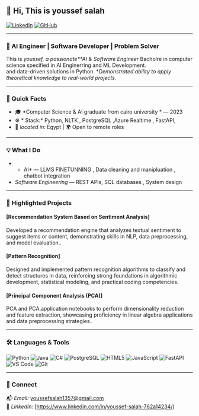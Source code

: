 ## 👋 Hi, This is youssef salah

[![LinkedIn](https://img.shields.io/badge/LinkedIn-0077B5?logo=linkedin&logoColor=white)](https://www.linkedin.com/in/youssef-salah-762a14234/)
[![GitHub](https://img.shields.io/github/followers/NA7RAWY?label=Follow&style=social)](https://github.com/youssefsalah224/youssefsalah224)

---

### 🚀 AI Engineer | Software Developer | Problem Solver

This is *youssef, a passionate**AI & Software Engineer* Bacholre in computer science specified in AI Enginerring and ML Development.  
 and data-driven solutions in Python.  **Demonstrated ability to apply theoretical knowledge to real-world projects*.

---

### 📌 Quick Facts
- 🎓 *Computer Science & AI graduate from cairo university * —  2023
- ⚙ * Stack:* Python, NLTK , PostgreSQL ,Azure Realtime , FastAPI,  
- 📍 *located in:* Egypt | 🌍 Open to remote roles 


---

### 💡 What I Do

- * AI* — LLMS FINETUNNING , Data cleaning and manipluation , chatbot integration 
- *Software Engineering* — REST APIs, SQL databases , System design

---

### 🚀 Highlighted Projects

####  [Recommendation System Based on Sentiment Analysis]
Developed a recommendation engine that analyzes textual sentiment to suggest items or content, demonstrating skills in NLP, data preprocessing, and model evaluation..

####  [Pattern Recognition]
Designed and implemented pattern recognition algorithms to classify and detect structures in data, reinforcing strong foundations in algorithmic development, statistical modeling, and practical coding competencies.

####  [Principal Component Analysis (PCA)]
PCA and PCA.application notebooks to perform dimensionality reduction and feature extraction, showcasing proficiency in linear algebra applications and data preprocessing strategies..



---

### 🛠 Languages & Tools

![Python](https://img.shields.io/badge/Python-3670A0?logo=python&logoColor=white&style=for-the-badge)
![Java](https://img.shields.io/badge/Java-ED8B00?logo=java&logoColor=white&style=for-the-badge)
![C#](https://img.shields.io/badge/C%23-239120?logo=c-sharp&logoColor=white&style=for-the-badge)
![PostgreSQL](https://img.shields.io/badge/PostgreSQL-316192?logo=postgresql&logoColor=white&style=for-the-badge)
![HTML5](https://img.shields.io/badge/HTML5-E34F26?logo=html5&logoColor=white&style=for-the-badge)
![JavaScript](https://img.shields.io/badge/JavaScript-F7DF1E?logo=javascript&logoColor=black&style=for-the-badge)
![FastAPI](https://img.shields.io/badge/FastAPI-009688?logo=fastapi&logoColor=white&style=for-the-badge)
![VS Code](https://img.shields.io/badge/VSCode-007ACC?logo=visual-studio-code&logoColor=white&style=for-the-badge)
![Git](https://img.shields.io/badge/Git-F05032?logo=git&logoColor=white&style=for-the-badge)

---


### 🤝 Connect
📬 *Email:* [youssefsalah1357@gmail.com](mailto:youssefsalah1357@gmail.com)  
🔗 *LinkedIn:* [https://www.linkedin.com/in/youssef-salah-762a14234/)  


